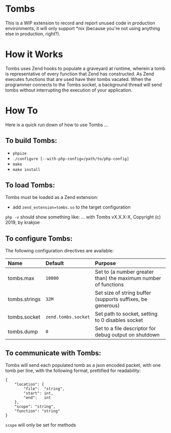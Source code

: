 Tombs
=====

This is a WIP extension to record and report unused code in production environments, it will only support *nix (because you're not using anything else in production, right?).

How it Works
============

Tombs uses Zend hooks to populate a graveyard at runtime, wherein a tomb is representative of every function that Zend has constructed. As Zend executes functions that are used
have their tombs vacated. When the programmer connects to the Tombs socket, a background thread will send tombs without interrupting the execution of your application.

How To
======

Here is a quick run down of how to use Tombs ...

To build Tombs:
---------------

  - `phpize`
  - `./configure [--with-php-config=/path/to/php-config]`
  - `make`
  - `make install`

To load Tombs:
--------------

Tombs must be loaded as a Zend extension:

  - add `zend_extension=tombs.so` to the target configuration

`php -v` should show something like:
    ...
    with Tombs vX.X.X-X, Copyright (c) 2019, by krakjoe

To configure Tombs:
-------------------

The following configuration directives are available:

| Name           | Default                   | Purpose                                                        |
|:---------------|:--------------------------|:---------------------------------------------------------------|
|tombs.max       |`10000`                    | Set to (a number greater than) the maximum number of functions |
|tombs.strings   |`32M`                      | Set size of string buffer (supports suffixes, be generous)     |
|tombs.socket    |`zend.tombs.socket`        | Set path to socket, setting to 0 disables socket               |
|tombs.dump      |`0`                        | Set to a file descriptor for debug output on shutdown          |

To communicate with Tombs:
--------------------------

Tombs will send each populated tomb as a json encoded packet, with one tomb per line, with the following format, prettified for readability:

    {
        "location": {
            "file":  "string",
            "start": int,
            "end":   int
        },
        "scope": "string",
        "function": "string"
    }

`scope` will only be set for methods
